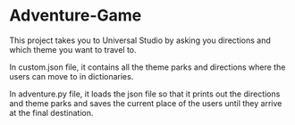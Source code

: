 # Adventure-Game
This project takes you to Universal Studio by asking you directions and which theme you want to travel to. 

In custom.json file, it contains all the theme parks and directions where the users can move to in dictionaries. 

In adventure.py file, it loads the json file so that it prints out the directions and theme parks and saves the current place of the users until they arrive at the final destination. 


